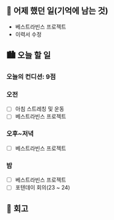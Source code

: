 ## 🌃 어제 했던 일(기억에 남는 것)

- 베스트라빈스 프로젝트
- 이력서 수정

## 🏙️ 오늘 할 일

### 오늘의 컨디션: 9점

### 오전

- [ ] 아침 스트레칭 및 운동
- [ ] 베스트라빈스 프로젝트

### 오후~저녁

- [ ] 베스트라빈스 프로젝트

### 밤

- [ ] 베스트라빈스 프로젝트
- [ ] 포텐데이 회의(23 ~ 24)

## 🌆 회고
